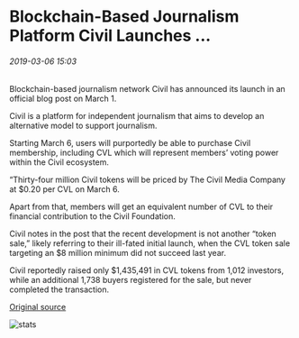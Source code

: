 # Blockchain-Based Journalism Platform Civil Launches ...

###### 2019-03-06 15:03

Blockchain-based journalism network Civil has announced its launch in an official blog post on March 1.

Civil is a platform for independent journalism that aims to develop an alternative model to support journalism.

Starting March 6, users will purportedly be able to purchase Civil membership, including CVL which will represent members’ voting power within the Civil ecosystem.

“Thirty-four million Civil tokens will be priced by The Civil Media Company at $0.20 per CVL on March 6.

Apart from that, members will get an equivalent number of CVL to their financial contribution to the Civil Foundation.

Civil notes in the post that the recent development is not another “token sale,” likely referring to their ill-fated initial launch, when the CVL token sale targeting an $8 million minimum did not succeed last year.

Civil reportedly raised only $1,435,491 in CVL tokens from 1,012 investors, while an additional 1,738 buyers registered for the sale, but never completed the transaction.

[Original source](https://cointelegraph.com/news/blockchain-based-journalism-platform-civil-launches)

![stats](https://c.statcounter.com/11760860/0/a89fa40b/1/ "stats")